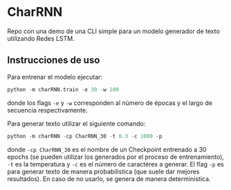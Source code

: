 # CharRNN

Repo con una demo de una CLI simple para un modelo generador de texto utilizando Redes LSTM.

## Instrucciones de uso

Para entrenar el modelo ejecutar:

```python
python -m charRNN.train -e 30 -w 100
```
donde los flags `-e` y `-w` corresponden al número de épocas y el largo de secuencia respectivamente.

Para generar texto utilizar el siguiente comando:

```python
python -m charRNN -cp CharRNN_30 -t 0.3 -c 1000 -p
```

donde `-cp CharRNN_30` es el nombre de un Checkpoint entrenado a 30 epochs (se pueden utilizar los generados por el proceso de entrenamiento), `-t` es la temperatura y `-c` es el número de caractéres a generar. El flag `-p` es para generar texto de manera probabilística (que suele dar mejores resultados). En caso de no usarlo, se genera de manera determinística.